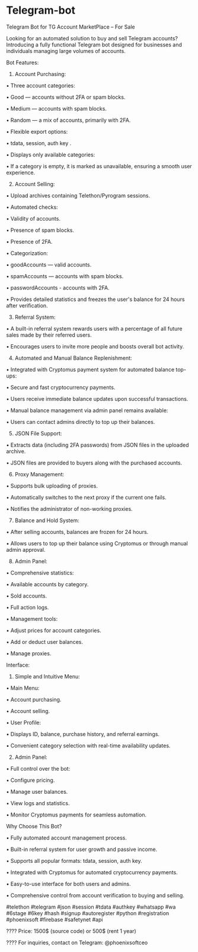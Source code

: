 # Telegram-bot

Telegram Bot for TG Account MarketPlace – For Sale

Looking for an automated solution to buy and sell Telegram accounts? Introducing a fully functional Telegram bot designed for businesses and individuals managing large volumes of accounts.

Bot Features:

 1. Account Purchasing:

 • Three account categories:

 • Good — accounts without 2FA or spam blocks.

 • Medium — accounts with spam blocks.

 • Random — a mix of accounts, primarily with 2FA.

 • Flexible export options:

 • tdata, session, auth key .

 • Displays only available categories:

 • If a category is empty, it is marked as unavailable, ensuring a smooth user experience.

 2. Account Selling:

 • Upload archives containing Telethon/Pyrogram sessions.

 • Automated checks:

 • Validity of accounts.

 • Presence of spam blocks.

 • Presence of 2FA.

 • Categorization:

 • goodAccounts — valid accounts.

 • spamAccounts — accounts with spam blocks.

 • passwordAccounts - accounts with 2FA.

 • Provides detailed statistics and freezes the user's balance for 24 hours after verification.

 3. Referral System:

 • A built-in referral system rewards users with a percentage of all future sales made by their referred users.

 • Encourages users to invite more people and boosts overall bot activity.

 4. Automated and Manual Balance Replenishment:

 • Integrated with Cryptomus payment system for automated balance top-ups:

 • Secure and fast cryptocurrency payments.

 • Users receive immediate balance updates upon successful transactions.

 • Manual balance management via admin panel remains available:

 • Users can contact admins directly to top up their balances.

 5. JSON File Support:

 • Extracts data (including 2FA passwords) from JSON files in the uploaded archive.

 • JSON files are provided to buyers along with the purchased accounts.

 6. Proxy Management:

 • Supports bulk uploading of proxies.

 • Automatically switches to the next proxy if the current one fails.

 • Notifies the administrator of non-working proxies.

 7. Balance and Hold System:

 • After selling accounts, balances are frozen for 24 hours.

 • Allows users to top up their balance using Cryptomus or through manual admin approval.

 8. Admin Panel:

 • Comprehensive statistics:

 • Available accounts by category.

 • Sold accounts.

 • Full action logs.

 • Management tools:

 • Adjust prices for account categories.

 • Add or deduct user balances.

 • Manage proxies.

Interface:

 1. Simple and Intuitive Menu:

 • Main Menu:

 • Account purchasing.

 • Account selling.

 • User Profile:

 • Displays ID, balance, purchase history, and referral earnings.

 • Convenient category selection with real-time availability updates.

 2. Admin Panel:

 • Full control over the bot:

 • Configure pricing.

 • Manage user balances.

 • View logs and statistics.

 • Monitor Cryptomus payments for seamless automation.

Why Choose This Bot?

 • Fully automated account management process.

 • Built-in referral system for user growth and passive income.

 • Supports all popular formats: tdata, session, auth key.

 • Integrated with Cryptomus for automated cryptocurrency payments.

 • Easy-to-use interface for both users and admins.

 • Comprehensive control from account verification to buying and selling.

#telethon #telegram #json #session #tdata #authkey #whatsapp #wa #6stage #6key #hash #signup #autoregister #python #registration #phoenixsoft #firebase #safetynet #api

???? Price: 1500$ (source code) or 500$ (rent 1 year)

???? For inquiries, contact on Telegram: @phoenixsoftceo


